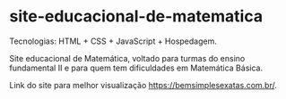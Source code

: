 # site-educacional-de-matematica

Tecnologias: HTML + CSS + JavaScript + Hospedagem.

Site educacional de Matemática, voltado para turmas do ensino fundamental II e para quem tem dificuldades em Matemática Básica.

Link do site para melhor visualização https://bemsimplesexatas.com.br/.
